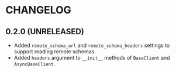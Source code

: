 # CHANGELOG

## 0.2.0 (UNRELEASED)

- Added `remote_schema_url` and `remote_schema_headers` settings to support reading remote schemas.
- Added `headers` argument to `__init__` methods of `BaseClient` and `AsyncBaseClient`.
